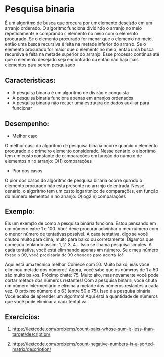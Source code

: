 # Pesquisa binaria

É um algoritmo de busca que procura por um elemento desejado em um arranjo ordenado. O algoritmo funciona dividindo o arranjo no meio repetidamente e comprando o elemento no meio com o elemento procurado. Se o elemento procurado for menor que o elemento no meio, então uma busca recursiva é feita na metade inferior do arranjo. Se o elemento procurado for maior que o elemento no meio, então uma busca recursiva é feita na metade superior do arranjo. Esse processo continua até que o elemento desejado seja encontrado ou então não haja mais elementos para serem pesquisado

## Características:

- A pesquisa binaria é um algoritmo de divisão e conquista
- A pesquisa binaria funciona apenas em arranjos ordenados
- A pesquisa binaria não requer uma estrutura de dados auxiliar para funcionar

## Desempenho:

- Melhor caso

O melhor caso do algoritmo de pesquisa binaria ocorre quando o elemento procurado é o primeiro elemento considerado. Nesse cenário, o algoritmo tem um custo constante de comparações em função do número de elementos n no arranjo: O(1) comparações

- Pior dos casos

O pior dos casos do algoritmo de pesquisa binaria ocorre quando o elemento procurado não está presente no arranjo de entrada. Nesse cenário, o algoritmo tem um custo logarítmico de comparações, em função do número elementos n no arranjo: O(log2 n) comparações

## Exemplo:

Eis um exemplo de como a pesquisa binária funciona. Estou pensando em um número entre 1 e 100. Você deve procurar adivinhar o meu número com o menor número de tentativas possível. A cada tentativa, digo se você chutou muito para cima, muito para baixo ou corretamente. Digamos que começou tentando assim: 1, 2, 3, 4… Isso se chama pesquisa simples. A cada tentativa, você está eliminando apenas um número. Se o meu número fosse o 99, você precisaria de 99 chances para acertá-lo!

Aqui está uma técnica melhor. Comece com 50. Muito baixo, mas você eliminou metade dos números! Agora, você sabe que os números de 1 a 50 são muito baixos. Próximo chute: 75. Muito alto, mas novamente você pode cortar metade dos números restantes! Com a pesquisa binária, você chuta um número intermediário e elimina a metade dos números restantes a cada vez. O próximo número é o 63 (entre 50 e 75). Isso é a pesquisa binária. Você acaba de aprender um algoritmo! Aqui está a quantidade de números que você pode eliminar a cada tentativa.

## Exercicios:

1. https://leetcode.com/problems/count-pairs-whose-sum-is-less-than-target/description/

2. https://leetcode.com/problems/count-negative-numbers-in-a-sorted-matrix/description/
